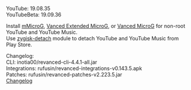 YouTube: 19.08.35  
YouTubeBeta: 19.09.36  

Install [mMicroG](https://github.com/inotia00/mMicroG/releases), [Vanced Extended MicroG](https://github.com/inotia00/VancedMicroG/releases), or [Vanced MicroG](https://github.com/TeamVanced/VancedMicroG/releases) for non-root YouTube and YouTube Music.  
Use [zygisk-detach](https://github.com/j-hc/zygisk-detach) module to detach YouTube and YouTube Music from Play Store.  

Changelog:  
CLI: inotia00/revanced-cli-4.4.1-all.jar  
Integrations: rufusin/revanced-integrations-v0.143.5.apk  
Patches: rufusin/revanced-patches-v2.223.5.jar  
[Changelog](https://github.com/rufusin/revanced-patches/releases/tag/vv2.223.5)  
